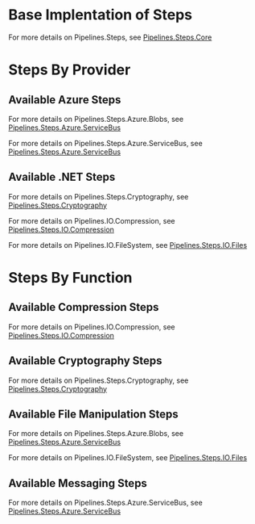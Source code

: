 # Base Implentation of Steps

For more details on Pipelines.Steps, see [Pipelines.Steps.Core](../Steps/Core/README.md)

# Steps By Provider

## Available Azure Steps

For more details on Pipelines.Steps.Azure.Blobs, see [Pipelines.Steps.Azure.ServiceBus](../Steps/Azure/Blobs/README.md)

For more details on Pipelines.Steps.Azure.ServiceBus, see [Pipelines.Steps.Azure.ServiceBus](../Steps/Azure/ServiceBus/README.md)

## Available .NET Steps

For more details on Pipelines.Steps.Cryptography, see [Pipelines.Steps.Cryptography](../Steps/Cryptography/README.md) 

For more details on Pipelines.IO.Compression, see [Pipelines.Steps.IO.Compression](../Steps/IO/Compression/README.md) 

For more details on Pipelines.IO.FileSystem, see [Pipelines.Steps.IO.Files](../Steps/IO/Files/README.md) 

# Steps By Function

## Available Compression Steps

For more details on Pipelines.IO.Compression, see [Pipelines.Steps.IO.Compression](../Steps/IO/Compression/README.md) 

## Available Cryptography Steps

For more details on Pipelines.Steps.Cryptography, see [Pipelines.Steps.Cryptography](../Steps/Cryptography/README.md) 

## Available File Manipulation Steps

For more details on Pipelines.Steps.Azure.Blobs, see [Pipelines.Steps.Azure.ServiceBus](../Steps/Azure/Blobs/README.md)

For more details on Pipelines.IO.FileSystem, see [Pipelines.Steps.IO.Files](../Steps/IO/Files/README.md) 

## Available Messaging Steps

For more details on Pipelines.Steps.Azure.ServiceBus, see [Pipelines.Steps.Azure.ServiceBus](../Steps/Azure/ServiceBus/README.md)
